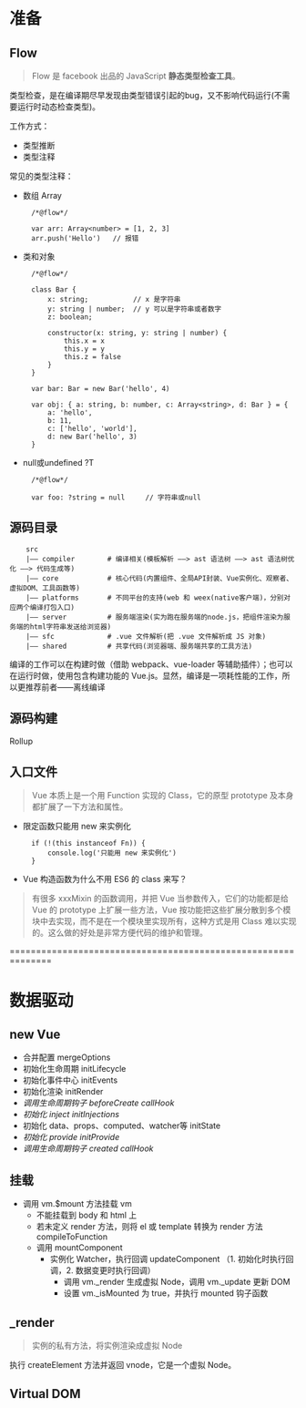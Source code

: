 # 准备

## Flow
> Flow 是 facebook 出品的 JavaScript **静态类型检查工具**。

类型检查，是在编译期尽早发现由类型错误引起的bug，又不影响代码运行(不需要运行时动态检查类型)。

工作方式：
* 类型推断
* 类型注释

常见的类型注释：
* 数组  Array<T>

        /*@flow*/

        var arr: Array<number> = [1, 2, 3]
        arr.push('Hello')   // 报错

* 类和对象

        /*@flow*/
        
        class Bar {
            x: string;           // x 是字符串
            y: string | number;  // y 可以是字符串或者数字
            z: boolean;

            constructor(x: string, y: string | number) {
                this.x = x
                this.y = y
                this.z = false
            }
        }
        
        var bar: Bar = new Bar('hello', 4)

        var obj: { a: string, b: number, c: Array<string>, d: Bar } = {
            a: 'hello',
            b: 11,
            c: ['hello', 'world'],
            d: new Bar('hello', 3)
        }

* null或undefined  ?T

        /*@flow*/

        var foo: ?string = null     // 字符串或null

## 源码目录

        src
        |—— compiler        # 编译相关(模板解析 ——> ast 语法树 ——> ast 语法树优化 ——> 代码生成等)
        |—— core            # 核心代码(内置组件、全局API封装、Vue实例化、观察者、虚拟DOM、工具函数等)
        |—— platforms       # 不同平台的支持(web 和 weex(native客户端)，分别对应两个编译打包入口)
        |—— server          # 服务端渲染(实为跑在服务端的node.js，把组件渲染为服务端的html字符串发送给浏览器)
        |—— sfc             # .vue 文件解析(把 .vue 文件解析成 JS 对象)
        |—— shared          # 共享代码(浏览器端、服务端共享的工具方法)

编译的工作可以在构建时做（借助 webpack、vue-loader 等辅助插件）；也可以在运行时做，使用包含构建功能的 Vue.js。显然，编译是一项耗性能的工作，所以更推荐前者——离线编译

## 源码构建

Rollup

## 入口文件

> Vue 本质上是一个用 Function 实现的 Class，它的原型 prototype 及本身都扩展了一下方法和属性。

* 限定函数只能用 new 来实例化

        if (!(this instanceof Fn)) {
            console.log('只能用 new 来实例化')
        }

* Vue 构造函数为什么不用 ES6 的 class 来写？

> 有很多 xxxMixin 的函数调用，并把 Vue 当参数传入，它们的功能都是给 Vue 的 prototype 上扩展一些方法，Vue 按功能把这些扩展分散到多个模块中去实现，而不是在一个模块里实现所有，这种方式是用 Class 难以实现的。这么做的好处是非常方便代码的维护和管理。

==============================================================

# 数据驱动

## new Vue

* 合并配置  mergeOptions
* 初始化生命周期    initLifecycle
* 初始化事件中心    initEvents
* 初始化渲染    initRender
* *调用生命周期钩子 beforeCreate     callHook*
* *初始化 inject    initInjections*
* 初始化 data、props、computed、watcher等   initState
* *初始化 provide    initProvide*
* *调用生命周期钩子 created     callHook*

## 挂载

* 调用 vm.$mount 方法挂载 vm
  * 不能挂载到 body 和 html 上
  * 若未定义 render 方法，则将 el 或 template 转换为 render 方法      compileToFunction
  * 调用 mountComponent
    * 实例化 Watcher，执行回调 updateComponent （1. 初始化时执行回调，2. 数据变更时执行回调）
      * 调用 vm._render 生成虚拟 Node，调用 vm._update 更新 DOM
      * 设置 vm._isMounted 为 true，并执行 mounted 钩子函数

## _render

> 实例的私有方法，将实例渲染成虚拟 Node

执行 createElement 方法并返回 vnode，它是一个虚拟 Node。

## Virtual DOM



